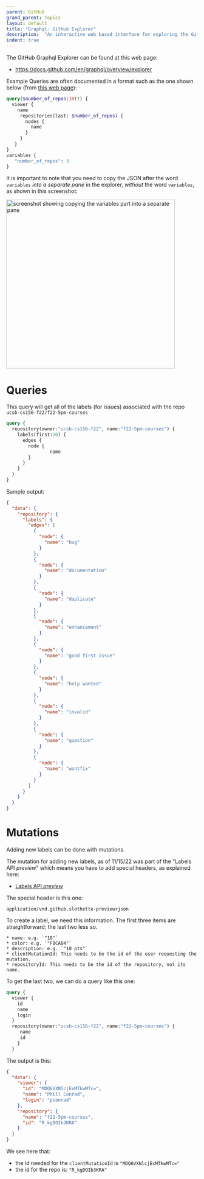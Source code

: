 ```yaml
---
parent: GitHub
grand_parent: Topics
layout: default
title: "Graphql: GitHub Explorer"
description:  "An interactive web based interface for exploring the GitHub Graphql API"
indent: true
---
```



The GitHub Graphql Explorer can be found at this web page:

* <https://docs.github.com/en/graphql/overview/explorer>

Example Queries are often documented in a format such as the one shown below (from [this web page](https://docs.github.com/en/graphql/guides/forming-calls-with-graphql#working-with-variables)):

```graphql
query($number_of_repos:Int!) {
  viewer {
    name
     repositories(last: $number_of_repos) {
       nodes {
         name
       }
     }
   }
}
variables {
   "number_of_repos": 3
}
```

It is important to note that you need to copy the JSON after the word `variables` *into a separate pane* in the explorer, *without* the word `variables`, as shown in this screenshot:

<img width="444" alt="screenshot showing copying the variables part into a separate pane" src="https://user-images.githubusercontent.com/1119017/202026249-80798f98-9dc8-4ed6-b780-14602e50830d.png">


# Queries

This query will get all of the labels (for issues) associated with the repo `ucsb-cs156-f22/f22-5pm-courses`


```graphql
query {
  repository(owner:"ucsb-cs156-f22", name:"f22-5pm-courses") {
    labels(first:20) {
      edges {
        node {
                name
        }
      }
    }
  }
}
```

Sample output:

```json
{
  "data": {
    "repository": {
      "labels": {
        "edges": [
          {
            "node": {
              "name": "bug"
            }
          },
          {
            "node": {
              "name": "documentation"
            }
          },
          {
            "node": {
              "name": "duplicate"
            }
          },
          {
            "node": {
              "name": "enhancement"
            }
          },
          {
            "node": {
              "name": "good first issue"
            }
          },
          {
            "node": {
              "name": "help wanted"
            }
          },
          {
            "node": {
              "name": "invalid"
            }
          },
          {
            "node": {
              "name": "question"
            }
          },
          {
            "node": {
              "name": "wontfix"
            }
          }
        ]
      }
    }
  }
}
```


# Mutations

Adding new labels can be done with mutations.  

The mutation for adding new labels, as of 11/15/22 was part of the "Labels API *preview*"  which means you have to add special headers, as explained here: 

* [Labels API *preview*](https://docs.github.com/en/graphql/overview/schema-previews#labels-preview) 

The special header is this one: 

```
application/vnd.github.slothette-preview+json
```

To create a label, we need this information.  The first three items are straightforward; the last two less so.

```
* name: e.g. `"10"`
* color: e.g. `"FBCA04"`
* description: e.g. `"10 pts"` 
* clientMutationId: This needs to be the id of the user requesting the mutation.
* repositoryId: This needs to be the id of the repository, not its name. 
```

To get the last two, we can do a query like this one:

```graphql
query {
  viewer {
    id
    name
    login
  }
  repository(owner:"ucsb-cs156-f22", name:"f22-5pm-courses") {
     name
     id
    }
  }
```

The output is this:

```json
{
  "data": {
    "viewer": {
      "id": "MDQ6VXNlcjExMTkwMTc=",
      "name": "Phill Conrad",
      "login": "pconrad"
    },
    "repository": {
      "name": "f22-5pm-courses",
      "id": "R_kgDOIb3KRA"
    }
  }
}
```

We see here that:
* the id needed for the `clientMutationId` is `"MDQ6VXNlcjExMTkwMTc="`
* the id for the repo is: `"R_kgDOIb3KRA"`

